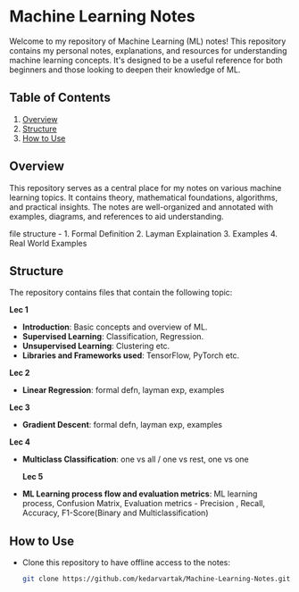 # Machine Learning Notes

Welcome to my repository of Machine Learning (ML) notes! This repository contains my personal notes, explanations, and resources for understanding machine learning concepts. It's designed to be a useful reference for both beginners and those looking to deepen their knowledge of ML.

## Table of Contents
1. [Overview](#overview)
2. [Structure](#structure)
3. [How to Use](#how-to-use)

## Overview
This repository serves as a central place for my notes on various machine learning topics. It contains theory, mathematical foundations, algorithms, and practical insights. The notes are well-organized and annotated with examples, diagrams, and references to aid understanding.

file structure - 1. Formal Definition
2. Layman Explaination
3. Examples
4. Real World Examples

## Structure
The repository contains files that contain the following topic:

**Lec 1**
- **Introduction**: Basic concepts and overview of ML.
- **Supervised Learning**: Classification, Regression.
- **Unsupervised Learning**: Clustering etc.
- **Libraries and Frameworks used**: TensorFlow, PyTorch etc.

**Lec 2**
- **Linear Regression**: formal defn, layman exp, examples

**Lec 3**
- **Gradient Descent**: formal defn, layman exp, examples

**Lec 4**
- **Multiclass Classification**: one vs all / one vs rest, one vs one

  **Lec 5**
- **ML Learning process flow and evaluation metrics**: ML learning process, Confusion Matrix, Evaluation metrics - Precision , Recall, Accuracy, F1-Score(Binary and Multiclassification)
  
## How to Use
- Clone this repository to have offline access to the notes:
  ```bash
  git clone https://github.com/kedarvartak/Machine-Learning-Notes.git

